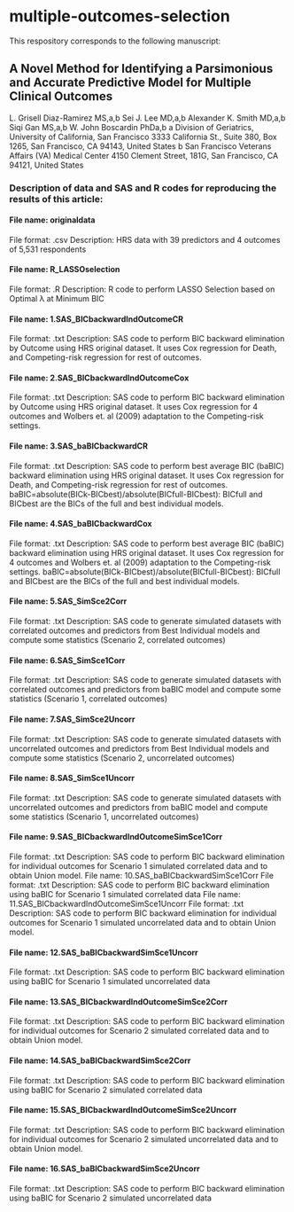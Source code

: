 # multiple-outcomes-selection
This respository corresponds to the following manuscript:
## A Novel Method for Identifying a Parsimonious and Accurate Predictive Model for Multiple Clinical Outcomes
L. Grisell Diaz-Ramirez MS,a,b Sei J. Lee MD,a,b Alexander K. Smith MD,a,b Siqi Gan MS,a,b W. John Boscardin PhDa,b
a Division of Geriatrics, University of California, San Francisco
3333 California St., Suite 380, Box 1265, San Francisco, CA 94143, United States
b San Francisco Veterans Affairs (VA) Medical Center
4150 Clement Street, 181G, San Francisco, CA 94121, United States

### Description of data and SAS and R codes for reproducing the results of this article:
#### File name: originaldata
File format: .csv
Description: HRS data with 39 predictors and 4 outcomes of 5,531 respondents
#### File name: R_LASSOselection
File format: .R
Description: R code to perform LASSO Selection based on Optimal λ at Minimum BIC
#### File name: 1.SAS_BICbackwardIndOutcomeCR
File format: .txt
Description: SAS code to perform BIC backward elimination by Outcome using HRS original dataset. It uses Cox regression for Death, and Competing-risk regression for rest of outcomes.
#### File name: 2.SAS_BICbackwardIndOutcomeCox
File format: .txt
Description: SAS code to perform BIC backward elimination by Outcome using HRS original dataset. It uses Cox regression for 4 outcomes and Wolbers et. al (2009) adaptation to the Competing-risk settings.
#### File name: 3.SAS_baBICbackwardCR
File format: .txt
Description: SAS code to perform best average BIC (baBIC) backward elimination using HRS original dataset. It uses Cox regression for Death, and Competing-risk regression for rest of outcomes. baBIC=absolute(BICk-BICbest)/absolute(BICfull-BICbest): BICfull and BICbest are the BICs of the full and best individual models.
#### File name: 4.SAS_baBICbackwardCox
File format: .txt
Description: SAS code to perform best average BIC (baBIC) backward elimination using HRS original dataset. It uses Cox regression for 4 outcomes and Wolbers et. al (2009) adaptation to the Competing-risk settings. baBIC=absolute(BICk-BICbest)/absolute(BICfull-BICbest): BICfull and BICbest are the BICs of the full and best individual models.
#### File name: 5.SAS_SimSce2Corr
File format: .txt
Description: SAS code to generate simulated datasets with correlated outcomes and predictors from Best Individual models and compute some statistics (Scenario 2, correlated outcomes)
#### File name: 6.SAS_SimSce1Corr
File format: .txt
Description: SAS code to generate simulated datasets with correlated outcomes and predictors from baBIC model and compute some statistics (Scenario 1, correlated outcomes)
#### File name: 7.SAS_SimSce2Uncorr
File format: .txt
Description: SAS code to generate simulated datasets with uncorrelated outcomes and predictors from Best Individual models and compute some statistics (Scenario 2, uncorrelated outcomes)
#### File name: 8.SAS_SimSce1Uncorr
File format: .txt
Description: SAS code to generate simulated datasets with uncorrelated outcomes and predictors from baBIC model and compute some statistics (Scenario 1, uncorrelated outcomes)
#### File name: 9.SAS_BICbackwardIndOutcomeSimSce1Corr
File format: .txt
Description: SAS code to perform BIC backward elimination for individual outcomes for Scenario 1 simulated correlated data and to obtain Union model.
File name: 10.SAS_baBICbackwardSimSce1Corr
File format: .txt
Description: SAS code to perform BIC backward elimination using baBIC for Scenario 1 simulated correlated data
File name: 11.SAS_BICbackwardIndOutcomeSimSce1Uncorr
File format: .txt
Description: SAS code to perform BIC backward elimination for individual outcomes for Scenario 1 simulated uncorrelated data and to obtain Union model.
#### File name: 12.SAS_baBICbackwardSimSce1Uncorr
File format: .txt
Description: SAS code to perform BIC backward elimination using baBIC for Scenario 1 simulated uncorrelated data
#### File name: 13.SAS_BICbackwardIndOutcomeSimSce2Corr
File format: .txt
Description: SAS code to perform BIC backward elimination for individual outcomes for Scenario 2 simulated correlated data and to obtain Union model.
#### File name: 14.SAS_baBICbackwardSimSce2Corr
File format: .txt
Description: SAS code to perform BIC backward elimination using baBIC for Scenario 2 simulated correlated data
#### File name: 15.SAS_BICbackwardIndOutcomeSimSce2Uncorr
File format: .txt
Description: SAS code to perform BIC backward elimination for individual outcomes for Scenario 2 simulated uncorrelated data and to obtain Union model.
#### File name: 16.SAS_baBICbackwardSimSce2Uncorr
File format: .txt
Description: SAS code to perform BIC backward elimination using baBIC for Scenario 2 simulated uncorrelated data

